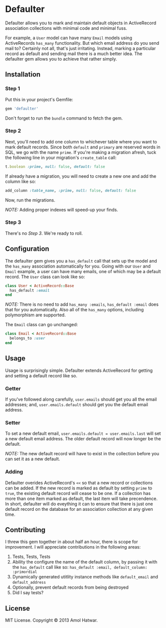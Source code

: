 # Defaulter

Defaulter allows you to mark and maintain default objects in ActiveRecord association collections with minimal code and minimal fuss.

For example, a `User` model can have many `Email` models using ActiveRecords `has_many` functionality. But which email address do you send mail to? Certainly not all, that's just irritating. Instead, marking a particular record as default and sending mail there is a much better idea. The defaulter gem allows you to achieve that rather simply.

## Installation

### Step 1

Put this in your project's Gemfile:

```ruby
gem 'defaulter'
```

Don't forget to run the `bundle` command to fetch the gem.

### Step 2

Next, you'll need to add one column to whichever table where you want to mark default records. Since both `default` and `primary` are reserved words in SQL, we go with the name `prime`. If you're making a migration afresh, tuck the following line in your migration's `create_table` call:

```ruby
t.boolean :prime, null: false, default: false
```

If already have a migration, you will need to create a new one and add the column like so:

```ruby
add_column :table_name, :prime, null: false, default: false
```

Now, run the migrations.

*NOTE:* Adding proper indexes will speed-up your finds.

### Step 3

There's no *Step 3*. We're ready to roll.

## Configuration

The defaulter gem gives you a `has_default` call that sets up the model and the `has_many` association automatically for you. Going with our `User` and `Email` example, a user can have many emails, one of which may be a default record. The `User` class can look like so:

```ruby
class User < ActiveRecord::Base
  has_default :email
end
```

*NOTE:* There is no need to add `has_many :emails`, `has_default :email` does that for you automatically. Also all of the `has_many` options, including polymorphism are supported.

The `Email` class can go unchanged:

```ruby
class Email < ActiveRecord::Base
  belongs_to :user
end
```

## Usage

Usage is surprisingly simple. Defaulter extends ActiveRecord for getting and setting a default record like so.

### Getter

If you've followed along carefully, `user.emails` should get you all the email addresses; and, `user.emails.default` should get you the default email address.

### Setter

To set a new default email, `user.emails.default = user.emails.last` will set a new default email address. The older default record will now longer be the default.

*NOTE:* The new default record will have to exist in the collection before you can set it as a new default.

### Adding

Defaulter overides ActiveRecord's `<<` so that a new record or collections can be added. If the new record is marked as default by setting `prime` to `true`, the existing default record will cease to be one. If a collection has more than one item marked as default, the last item will take precendence. In short, defaulter will do eveything it can to ensure that there is just one default record on the database for an association collection at any given time.

## Contributing

I threw this gem together in about half an hour, there is scope for improvement. I will appreciate contributions in the following areas:

1. Tests, Tests, Tests
2. Ability the configure the name of the default column, by passing it with the `has_default` call like so: `has_default :email, default_column: :primordial`
3. Dynamically generated utitlity instance methods like `default_email` and `default_address`
4. Optionally, prevent default records from being destroyed
5. Did I say tests?

## License

MIT License. Copyright &copy; 2013 Amol Hatwar.

